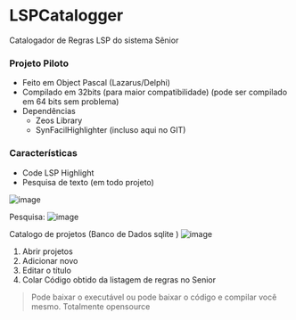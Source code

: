 # LSPCatalogger
Catalogador de Regras LSP do sistema Sênior

### Projeto Piloto
  - Feito em Object Pascal (Lazarus/Delphi)
  - Compilado em 32bits (para maior compatibilidade) (pode ser compilado em 64 bits sem problema)
   - Dependências
     - Zeos Library
     - SynFacilHighlighter (incluso aqui no GIT)
    
### Características
 - Code LSP Highlight
 - Pesquisa de texto (em todo projeto)
 
 ![image](https://github.com/user-attachments/assets/fd1b4820-de3c-4cc5-8792-f4d926665cc8)

Pesquisa:
![image](https://github.com/user-attachments/assets/6d272413-0d07-4a25-83f7-8305b7c20735)


Catalogo de projetos (Banco de Dados sqlite )
![image](https://github.com/user-attachments/assets/6e8bc219-e1b2-4240-a629-ae7d8b951d64)

 
 1. Abrir projetos
 2. Adicionar novo
 3. Editar o título
 4. Colar Código obtido da listagem de regras no Senior
  
  <blockquote>Pode baixar o executável ou pode baixar o código e compilar você mesmo. Totalmente opensource
</blockquote>

  
  
